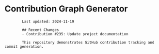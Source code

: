 # Contribution Graph Generator
            
            Last updated: 2024-11-19
            
            ## Recent Changes
            - Contribution #235: Update project documentation
            
            This repository demonstrates GitHub contribution tracking and commit generation.
        